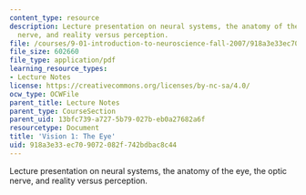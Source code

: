 ```yaml
---
content_type: resource
description: Lecture presentation on neural systems, the anatomy of the eye, the optic
  nerve, and reality versus perception.
file: /courses/9-01-introduction-to-neuroscience-fall-2007/918a3e33ec709072082f742bdbac8c44_09_vision1.pdf
file_size: 602660
file_type: application/pdf
learning_resource_types:
- Lecture Notes
license: https://creativecommons.org/licenses/by-nc-sa/4.0/
ocw_type: OCWFile
parent_title: Lecture Notes
parent_type: CourseSection
parent_uid: 13bfc739-a727-5b79-027b-eb0a27682a6f
resourcetype: Document
title: 'Vision 1: The Eye'
uid: 918a3e33-ec70-9072-082f-742bdbac8c44
---
```

Lecture presentation on neural systems, the anatomy of the eye, the optic nerve, and reality versus perception.
